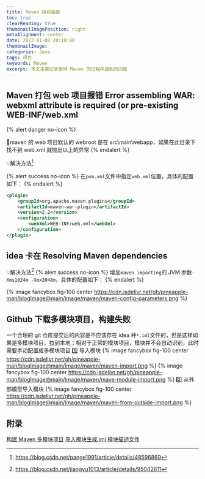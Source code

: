 ```yaml
---
title: Maven 踩坑指南
toc: true
clearReading: true
thumbnailImagePosition: right
metaAlignment: center
date: 2022-01-08 20:19:08
thumbnailImage:
categories: Java
tags: 项目
keywords: Maven
excerpt: 本文主要记录使用 Maven 的过程中遇到的问题
---
```


<!-- toc -->

## Maven 打包 web 项目报错 Error assembling WAR: webxml attribute is required (or pre-existing WEB-INF/web.xml

{% alert danger no-icon %}

:bug:maven 的 web 项目默认的 webroot 是在 src\main\webapp，如果在此目录下找不到 web.xml 就抛出以上的异常
{% endalert %}

:bulb:解决方法[^1]

{% alert success no-icon %}
在`pom.xml`文件中指定`web.xml`位置，具体的配置如下：
{% endalert %}

```xml
<plugin>
    <groupId>org.apache.maven.plugins</groupId>
    <artifactId>maven-war-plugin</artifactId>
    <version>2.2</version>
    <configuration>
        <webXml>WEB-INF/web.xml</webXml>
    </configuration>
</plugin>
```

## idea 卡在 Resolving Maven dependencies

:bulb:解决方法[^2]
{% alert success no-icon %}
增加`maven importing`的 JVM 参数`-Xms1024m -Xmx2048m`，具体的配置如下：
{% endalert %}

{% image fancybox fig-100  center https://cdn.jsdelivr.net/gh/pineapple-man/blogImage@main/image/maven/maven-config-parameters.png %}

## Github 下载多模块项目，构建失败

一个合理的 git 仓库提交后的内容是不应该存在 idea 种`*.iml`文件的，但是这样如果是多模块项目，拉到本地；相对于正常的模块项目，模块并不会自动识别，此时需要手动配置成多模块项目
:one: 导入模块
{% image fancybox fig-100  center https://cdn.jsdelivr.net/gh/pineapple-man/blogImage@main/image/maven/maven-import.png %}
{% image fancybox fig-100  center https://cdn.jsdelivr.net/gh/pineapple-man/blogImage@main/image/maven/mave-module-import.png %}
:two: 从外部模型导入模块
{% image fancybox fig-100  center https://cdn.jsdelivr.net/gh/pineapple-man/blogImage@main/image/maven/maven-from-outside-import.png %}

<!-- 通过以上两步即完成了多模块项目的搭建，之后会自动生成`iml`文件 -->

## 附录

[^1]: https://blog.csdn.net/pange1991/article/details/48596869
[^2]: https://blog.csdn.net/jiangyu1013/article/details/95042611

[构建 Maven 多模块项目](https://zhuanlan.zhihu.com/p/84175296)
[导入模块生成.iml 模块描述文件](https://blog.csdn.net/u010003835/article/details/84101041)

